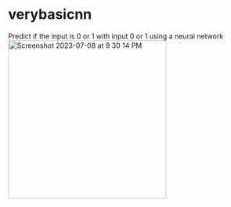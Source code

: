 # verybasicnn
Predict if the input is 0 or 1 with input 0 or 1 using a neural network
<img width="323" alt="Screenshot 2023-07-08 at 9 30 14 PM" src="https://github.com/Simpson-Computer-Technologies-Research/verybasicnn/assets/75189508/5744b1ef-d84f-4220-a0a8-cf513c791102">
